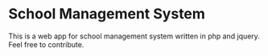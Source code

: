 # School Management System
This is a web app for school management system written in php and jquery.
Feel free to contribute.
